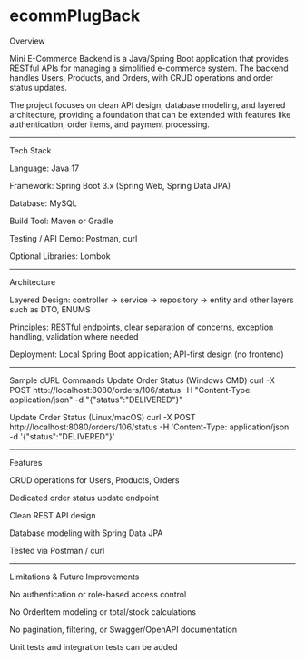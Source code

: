 # ecommPlugBack

Overview

Mini E-Commerce Backend is a Java/Spring Boot application that provides RESTful APIs for managing a simplified e-commerce system. The backend handles Users, Products, and Orders, with CRUD operations and order status updates.

The project focuses on clean API design, database modeling, and layered architecture, providing a foundation that can be extended with features like authentication, order items, and payment processing.

----------------------------------------------------------------------------------------------

Tech Stack

Language: Java 17

Framework: Spring Boot 3.x (Spring Web, Spring Data JPA)

Database: MySQL

Build Tool: Maven or Gradle

Testing / API Demo: Postman, curl

Optional Libraries: Lombok

----------------------------------------------------------------------------------------------

Architecture

Layered Design: controller → service → repository → entity and other layers such as DTO, ENUMS

Principles: RESTful endpoints, clear separation of concerns, exception handling, validation where needed

Deployment: Local Spring Boot application; API-first design (no frontend)

----------------------------------------------------------------------------------------------

Sample cURL Commands
Update Order Status (Windows CMD)
curl -X POST http://localhost:8080/orders/106/status -H "Content-Type: application/json" -d "{\"status\":\"DELIVERED\"}"

Update Order Status (Linux/macOS)
curl -X POST http://localhost:8080/orders/106/status -H 'Content-Type: application/json' -d '{"status":"DELIVERED"}'

----------------------------------------------------------------------------------------------

Features

CRUD operations for Users, Products, Orders

Dedicated order status update endpoint

Clean REST API design

Database modeling with Spring Data JPA

Tested via Postman / curl

----------------------------------------------------------------------------------------------

Limitations & Future Improvements

No authentication or role-based access control

No OrderItem modeling or total/stock calculations

No pagination, filtering, or Swagger/OpenAPI documentation

Unit tests and integration tests can be added
